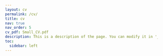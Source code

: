 ```yaml
---
layout: cv
permalink: /cv/
title: cv
nav: true
nav_order: 5
cv_pdf: Small_CV.pdf
description: This is a description of the page. You can modify it in '_pages/cv.md'. You can also change or remove the top pdf download button.
toc:
  sidebar: left
---
```

